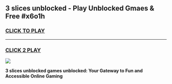 
## 3 slices unblocked - Play Unblocked Gmaes & Free #x6o1h
<h3>
<a href="https://news.freeplayer.one?title=3_slices_unblocked&ref=03M">CLICK TO PLAY</a></h3>
<hr>

<h3>
<a href="https://news.freeplayer.one?title=3_slices_unblocked&ref=03M">CLICK 2 PLAY</a>
  
</h3>

<a href="https://news.freeplayer.one?title=3_slices_unblocked&ref=03M"><img src="https://clearcache.store/games.png"></a>


**3 slices unblocked games unblocked: Your Gateway to Fun and Accessible Online Gaming**
